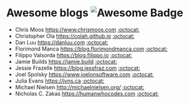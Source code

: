# Awesome blogs ![Awesome Badge](https://cdn.rawgit.com/sindresorhus/awesome/d7305f38d29fed78fa85652e3a63e154dd8e8829/media/badge.svg)
* Chris Moos https://www.chrismoos.com [:octocat:](https://github.com/mnielsen)
* Christopher Ola https://colah.github.io [:octocat:](https://github.com/colah/)
* Dan Luu https://danluu.com [:octocat:](https://github.com/danluu)
* Florimond Manca https://blog.florimondmanca.com [:octocat:](https://github.com/florimondmanca)
* Filippo Valsorda https://blog.filippo.io [:octocat:](https://github.com/FiloSottile)
* Jamie Builds https://jamie.build [:octocat:](https://github.com/jamiebuilds)
* Jessie Frazelle https://blog.jessfraz.com [:octocat:](https://github.com/jessfraz)
* Joel Spolsky https://www.joelonsoftware.com [:octocat:](https://github.com/jspolsky)
* Julia Evans https://jvns.ca [:octocat:](https://github.com/jvns)
* Michael Nielsen http://michaelnielsen.org/ [:octocat:](https://github.com/mnielsen)
* Nicholas C. Zakas https://humanwhocodes.com [:octocat:](https://www.github.com/nzakas/)